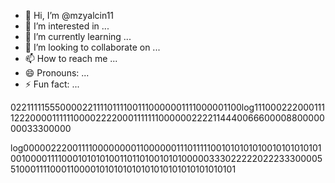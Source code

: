 - 👋 Hi, I’m @mzyalcin11
- 👀 I’m interested in ...
- 🌱 I’m currently learning ...
- 💞️ I’m looking to collaborate on ...
- 📫 How to reach me ...
- 😄 Pronouns: ...
- ⚡ Fun fact: ...

<!---
mzyalcin11/mzyalcin11 is a ✨ special ✨ repository because its `README.md` (this file) appears on your GitHub profile.
You can click the Preview link to take a look at your changes.
--->02211111555000022111101111001110000001111000001100log11100022200011112220000111111000022220001111111000000222211444006660000880000000033300000
log0000022200111100000000110000001110111110010101010100101010101010010000111100010101010011011010010101000003330222220222333000055100011110001100001010101010101010101010101010101
